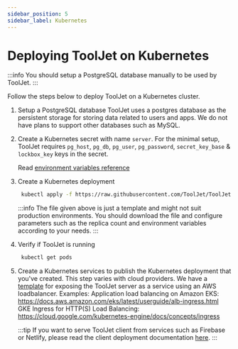 ```yaml
---
sidebar_position: 5
sidebar_label: Kubernetes
---
```


# Deploying ToolJet on Kubernetes

:::info
You should setup a PostgreSQL database manually to be used by ToolJet.
:::

Follow the steps below to deploy ToolJet on a Kubernetes cluster.

1. Setup a PostgreSQL database
   ToolJet uses a postgres database as the persistent storage for storing data related to users and apps. We do not have plans to support other databases such as MySQL.

2. Create a Kubernetes secret with name `server`. For the minimal setup, ToolJet requires `pg_host`, `pg_db`, `pg_user`, `pg_password`, `secret_key_base` & `lockbox_key` keys in the secret.

   Read [environment variables reference](/docs/deployment/env-vars)

3. Create a Kubernetes deployment

   ```bash
    kubectl apply -f https://raw.githubusercontent.com/ToolJet/ToolJet/main/deploy/kubernetes/deployment.yaml
   ```

   :::info
   The file given above is just a template and might not suit production environments. You should download the file and configure parameters such as the replica count and environment variables according to your needs.
   :::

4. Verify if ToolJet is running

   ```bash
    kubectl get pods
   ```

5. Create a Kubernetes services to publish the Kubernetes deployment that you've created. This step varies with cloud providers. We have a [template](https://raw.githubusercontent.com/ToolJet/ToolJet/main/deploy/kubernetes/service.yaml) for exposing the ToolJet server as a service using an AWS loadbalancer.
   Examples:
   Application load balancing on Amazon EKS: https://docs.aws.amazon.com/eks/latest/userguide/alb-ingress.html
   GKE Ingress for HTTP(S) Load Balancing: https://cloud.google.com/kubernetes-engine/docs/concepts/ingress

   :::tip
   If you want to serve ToolJet client from services such as Firebase or Netlify, please read the client deployment documentation [here](/docs/deployment/client).
   :::
